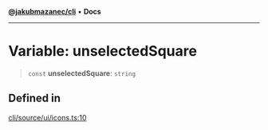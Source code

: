 [**@jakubmazanec/cli**](../../../README.md) • **Docs**

---

# Variable: unselectedSquare

> `const` **unselectedSquare**: `string`

## Defined in

[cli/source/ui/icons.ts:10](https://github.com/jakubmazanec/tools/blob/863f04cbbb9368fd023f0309084819aa9247d808/packages/cli/source/ui/icons.ts#L10)

